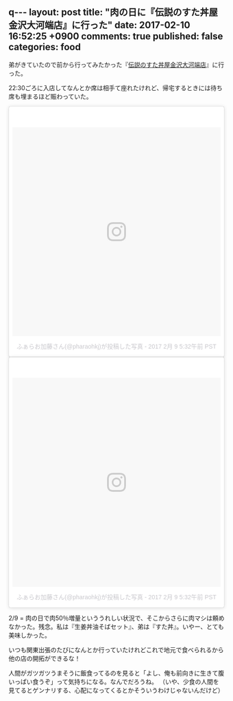 q---
layout: post
title: "肉の日に『伝説のすた丼屋金沢大河端店』に行った"
date: 2017-02-10 16:52:25 +0900
comments: true
published: false
categories: food
---

弟がきていたので前から行ってみたかった『[伝説のすた丼屋金沢大河端店](http://sutadonya.com/shop/%E9%87%91%E6%B2%A2%E5%A4%A7%E6%B2%B3%E7%AB%AF%E5%BA%97/)』に行った。

22:30ごろに入店してなんとか席は相手て座れたけれど、帰宅するときには待ち席も埋まるほど賑わっていた。

<blockquote class="instagram-media" data-instgrm-version="7" style=" background:#FFF; border:0; border-radius:3px; box-shadow:0 0 1px 0 rgba(0,0,0,0.5),0 1px 10px 0 rgba(0,0,0,0.15); margin: 1px; max-width:658px; padding:0; width:99.375%; width:-webkit-calc(100% - 2px); width:calc(100% - 2px);"><div style="padding:8px;"> <div style=" background:#F8F8F8; line-height:0; margin-top:40px; padding:50.0% 0; text-align:center; width:100%;"> <div style=" background:url(data:image/png;base64,iVBORw0KGgoAAAANSUhEUgAAACwAAAAsCAMAAAApWqozAAAABGdBTUEAALGPC/xhBQAAAAFzUkdCAK7OHOkAAAAMUExURczMzPf399fX1+bm5mzY9AMAAADiSURBVDjLvZXbEsMgCES5/P8/t9FuRVCRmU73JWlzosgSIIZURCjo/ad+EQJJB4Hv8BFt+IDpQoCx1wjOSBFhh2XssxEIYn3ulI/6MNReE07UIWJEv8UEOWDS88LY97kqyTliJKKtuYBbruAyVh5wOHiXmpi5we58Ek028czwyuQdLKPG1Bkb4NnM+VeAnfHqn1k4+GPT6uGQcvu2h2OVuIf/gWUFyy8OWEpdyZSa3aVCqpVoVvzZZ2VTnn2wU8qzVjDDetO90GSy9mVLqtgYSy231MxrY6I2gGqjrTY0L8fxCxfCBbhWrsYYAAAAAElFTkSuQmCC); display:block; height:44px; margin:0 auto -44px; position:relative; top:-22px; width:44px;"></div></div><p style=" color:#c9c8cd; font-family:Arial,sans-serif; font-size:14px; line-height:17px; margin-bottom:0; margin-top:8px; overflow:hidden; padding:8px 0 7px; text-align:center; text-overflow:ellipsis; white-space:nowrap;"><a href="https://www.instagram.com/p/BQSuriTgopG/" style=" color:#c9c8cd; font-family:Arial,sans-serif; font-size:14px; font-style:normal; font-weight:normal; line-height:17px; text-decoration:none;" target="_blank">ふぁらお加藤さん(@pharaohkj)が投稿した写真</a> - <time style=" font-family:Arial,sans-serif; font-size:14px; line-height:17px;" datetime="2017-02-09T13:32:47+00:00">2017 2月 9 5:32午前 PST</time></p></div></blockquote> <script async defer src="//platform.instagram.com/en_US/embeds.js"></script>

<blockquote class="instagram-media" data-instgrm-version="7" style=" background:#FFF; border:0; border-radius:3px; box-shadow:0 0 1px 0 rgba(0,0,0,0.5),0 1px 10px 0 rgba(0,0,0,0.15); margin: 1px; max-width:658px; padding:0; width:99.375%; width:-webkit-calc(100% - 2px); width:calc(100% - 2px);"><div style="padding:8px;"> <div style=" background:#F8F8F8; line-height:0; margin-top:40px; padding:50.0% 0; text-align:center; width:100%;"> <div style=" background:url(data:image/png;base64,iVBORw0KGgoAAAANSUhEUgAAACwAAAAsCAMAAAApWqozAAAABGdBTUEAALGPC/xhBQAAAAFzUkdCAK7OHOkAAAAMUExURczMzPf399fX1+bm5mzY9AMAAADiSURBVDjLvZXbEsMgCES5/P8/t9FuRVCRmU73JWlzosgSIIZURCjo/ad+EQJJB4Hv8BFt+IDpQoCx1wjOSBFhh2XssxEIYn3ulI/6MNReE07UIWJEv8UEOWDS88LY97kqyTliJKKtuYBbruAyVh5wOHiXmpi5we58Ek028czwyuQdLKPG1Bkb4NnM+VeAnfHqn1k4+GPT6uGQcvu2h2OVuIf/gWUFyy8OWEpdyZSa3aVCqpVoVvzZZ2VTnn2wU8qzVjDDetO90GSy9mVLqtgYSy231MxrY6I2gGqjrTY0L8fxCxfCBbhWrsYYAAAAAElFTkSuQmCC); display:block; height:44px; margin:0 auto -44px; position:relative; top:-22px; width:44px;"></div></div><p style=" color:#c9c8cd; font-family:Arial,sans-serif; font-size:14px; line-height:17px; margin-bottom:0; margin-top:8px; overflow:hidden; padding:8px 0 7px; text-align:center; text-overflow:ellipsis; white-space:nowrap;"><a href="https://www.instagram.com/p/BQSul4ZAJ14/" style=" color:#c9c8cd; font-family:Arial,sans-serif; font-size:14px; font-style:normal; font-weight:normal; line-height:17px; text-decoration:none;" target="_blank">ふぁらお加藤さん(@pharaohkj)が投稿した写真</a> - <time style=" font-family:Arial,sans-serif; font-size:14px; line-height:17px;" datetime="2017-02-09T13:32:00+00:00">2017 2月 9 5:32午前 PST</time></p></div></blockquote> <script async defer src="//platform.instagram.com/en_US/embeds.js"></script>

2/9 = 肉の日で肉50％増量といううれしい状況で、そこからさらに肉マシは頼めなかった。残念。私は『生姜丼油そばセット』、弟は『すた丼』。いやー、とても美味しかった。

いつも関東出張のたびになんとか行っていたけれどこれで地元で食べられるから他の店の開拓ができるな！

人間がガツガツうまそうに飯食ってるのを見ると「よし、俺も前向きに生きて腹いっぱい食うぞ」って気持ちになる。なんでだろうね。
（いや、少食の人間を見てるとゲンナリする、心配になってくるとかそういうわけじゃないんだけど）

